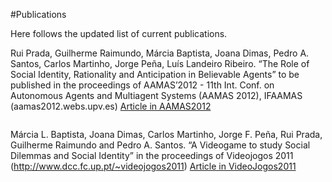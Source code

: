 #Publications
<p></p>
Here follows the updated list of current publications. 

<span class="logo">
  <img src="images/rui.png" alt="" />
</span>

Rui Prada, Guilherme Raimundo, Márcia Baptista, Joana Dimas, Pedro A.
Santos, Carlos Martinho, Jorge Peña, Luís Landeiro Ribeiro. “The Role
of Social Identity, Rationality and Anticipation in Believable Agents”
to be published in the proceedings of AAMAS’2012 - 11th Int. Conf. on
Autonomous Agents and Multiagent Systems (AAMAS 2012), IFAAMAS (aamas2012.webs.upv.es) <a href="http://aamas2012.webs.upv.es/">Article in AAMAS2012</a>

<span class="logo">
  <img src="images/rui.png" alt="" />
</span>

Márcia L. Baptista, Joana Dimas, Carlos Martinho, Jorge F. Peña, Rui
Prada, Guilherme Raimundo and Pedro A. Santos. “A Videogame to study
Social Dilemmas and Social Identity” in the proceedings of Videojogos
2011 (http://www.dcc.fc.up.pt/~videojogos2011) <a href="http://www.dcc.fc.up.pt/~videojogos2011/">Article in VideoJogos2011</a>